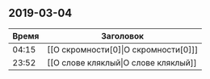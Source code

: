 ## 2019-03-04
| Время | Заголовок |
| --- | --- |
| 04:15 | [[О скромности[0]\|О скромности[0]]] |
| 23:52 | [[О слове кляклый\|О слове кляклый]] |
